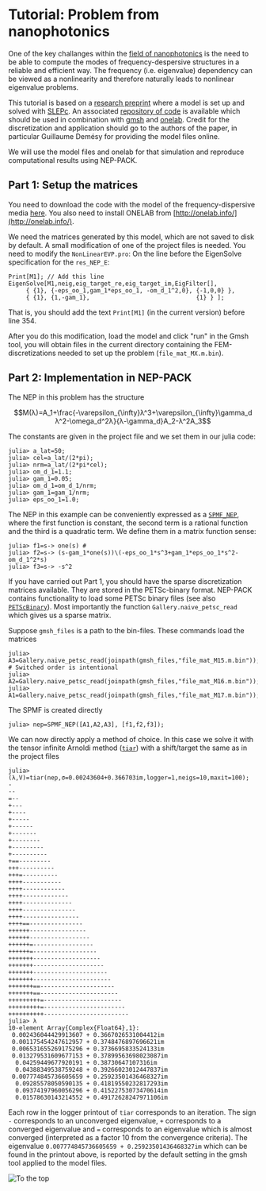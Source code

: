 # Tutorial: Problem from nanophotonics

One of the key challanges within
the
[field of nanophotonics](https://en.wikipedia.org/wiki/Nanophotonics)
is the need to be able to compute the modes of
frequency-despersive structures in
a reliable and efficient way.
The frequency (i.e. eigenvalue) dependency can be viewed
as a nonlinearity and therefore naturally
leads to nonlinear eigenvalue problems.


This tutorial is based on a
[research preprint](https://arxiv.org/pdf/1802.02363.pdf)
where a model is set up and solved with [SLEPc](https://en.wikipedia.org/wiki/SLEPc).
An associated
[repository of code](https://gitlab.onelab.info/doc/models/tree/master/NonLinearEVP) is available
which should be used in
combination with [gmsh](http://gmsh.info) and [onelab](http://onelab.info/).
Credit for the discretization and application should go
to the authors of the paper, in particular
Guillaume Demésy for providing the model files online.

We will use the model files and onelab for that simulation and reproduce
computational results using NEP-PACK.

## Part 1: Setup the matrices

You need to download the code with the model
of the frequency-dispersive media
[here](https://gitlab.onelab.info/doc/models/tree/master/NonLinearEVP).
You also need to install ONELAB from [http://onelab.info/](http://onelab.info/).

We need the matrices generated by
this model, which are not saved to disk by default.
A small modification of one of the project files is needed.
You need to modify the `NonLinearEVP.pro`:
On the line before the EigenSolve specification
for the `res_NEP_E`:
```
Print[M1]; // Add this line
EigenSolve[M1,neig,eig_target_re,eig_target_im,EigFilter[],
     { {1}, {-eps_oo_1,gam_1*eps_oo_1, -om_d_1^2,0}, {-1,0,0} },
     { {1}, {1,-gam_1},                              {1} } ];
```
That is, you should add the text `Print[M1]` (in the current version) before
line 354.

After you do this modification, load the model and click "run" in the Gmsh tool,
you will obtain files in the current
directory containing the FEM-discretizations
needed to set up the problem (`file_mat_MX.m.bin`).

## Part 2: Implementation in NEP-PACK

The NEP in this problem has the structure
```math
M(λ)=A_1+\frac{-\varepsilon_{\infty}λ^3+\varepsilon_{\infty}\gamma_d λ^2-\omega_d^2λ}{λ-\gamma_d}A_2-λ^2A_3
```
The constants are given in the project file and we
set them in our julia code:
```julia-repl
julia> a_lat=50;
julia> cel=a_lat/(2*pi);
julia> nrm=a_lat/(2*pi*cel);
julia> om_d_1=1.1;
julia> gam_1=0.05;
julia> om_d_1=om_d_1/nrm;
julia> gam_1=gam_1/nrm;
julia> eps_oo_1=1.0;
```
The NEP in this example can be conveniently
expressed as a [`SPMF_NEP`](@ref), where the first function
is constant, the second term is a rational
function and
the third is a quadratic term.
We define them in a matrix function sense:
```julia-repl
julia> f1=s-> one(s) #
julia> f2=s-> (s-gam_1*one(s))\(-eps_oo_1*s^3+gam_1*eps_oo_1*s^2-om_d_1^2*s)
julia> f3=s-> -s^2
```
If you have carried out Part 1, you should have
the sparse discretization matrices available.
They are stored in the PETSc-binary format.
NEP-PACK contains functionality to load
some PETSc binary files
(see also
[`PETScBinary`](https://github.com/tkonolige/PETScBinaryIO.jl)).
Most importantly the
function `Gallery.naive_petsc_read`
which gives us a sparse matrix.

Suppose `gmsh_files` is a path to the bin-files. These
commands load the matrices
```julia-repl
julia> A3=Gallery.naive_petsc_read(joinpath(gmsh_files,"file_mat_M15.m.bin")); # Switched order is intentional
julia> A2=Gallery.naive_petsc_read(joinpath(gmsh_files,"file_mat_M16.m.bin"));
julia> A1=Gallery.naive_petsc_read(joinpath(gmsh_files,"file_mat_M17.m.bin"));
```
The SPMF is created directly
```julia-repl
julia> nep=SPMF_NEP([A1,A2,A3], [f1,f2,f3]);
```
We can now directly apply a method of choice.
In this case we solve it with the tensor
infinite Arnoldi method ([`tiar`](@ref))  with a shift/target
the same as in the project files
```julia-repl
julia> (λ,V)=tiar(nep,σ=0.00243604+0.366703im,logger=1,neigs=10,maxit=100);
-
--
=--
+---
+----
+-----
+------
+-------
+--------
+---------
+----------
+==---------
+++----------
+++=----------
++++-----------
++++------------
++++-------------
++++--------------
++++---------------
++++----------------
++++==---------------
++++++----------------
++++++-----------------
++++++=-----------------
++++++=------------------
+++++++-------------------
+++++++--------------------
+++++++---------------------
+++++++----------------------
+++++++==---------------------
+++++++==----------------------
+++++++++=----------------------
+++++++++=-----------------------
++++++++++------------------------
julia> λ
10-element Array{Complex{Float64},1}:
 0.002436044429913607 + 0.3667026531004412im
 0.001175454247612957 + 0.3748476897696621im
 0.006531655269175296 + 0.3736695833524133im
 0.013279531609677153 + 0.37899563698023087im
  0.04259449677920191 + 0.38730647107316im
  0.04388349538759248 + 0.39266023012447837im
 0.007774845736605659 + 0.25923501436468327im
  0.09285578050590135 + 0.41819550232817293im
  0.09374197960056296 + 0.41522753073470614im
  0.01578630143214552 + 0.49172628247971106im
```
Each row in the logger printout of `tiar` corresponds
to an iteration. The sign `-` corresponds to
an unconverged eigenvalue, `+` corresponds to a converged
eigenvalue and `=` corresponds to an eigenvalue which
is almost converged (interpreted as a factor 10 from
the convergence criteria).
The eigenvalue  `0.007774845736605659 + 0.25923501436468327im`
which can be found in the printout above,
is reported by the default setting in the gmsh tool applied to the model files.

![To the top](http://jarlebring.se/onepixel.png?NEPPACKDOC_NANO)
